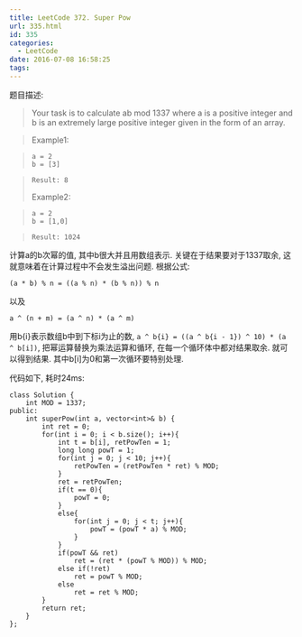 ```yaml
---
title: LeetCode 372. Super Pow
url: 335.html
id: 335
categories:
  - LeetCode
date: 2016-07-08 16:58:25
tags:
---
```

题目描述:

> Your task is to calculate ab mod 1337 where a is a positive integer and b is an extremely large positive integer given in the form of an array.

> Example1:

>     a = 2
>     b = [3]

>     Result: 8
> Example2:

>     a = 2
>     b = [1,0]

>     Result: 1024

计算a的b次幂的值, 其中b很大并且用数组表示. 关键在于结果要对于1337取余, 这就意味着在计算过程中不会发生溢出问题. 根据公式:

    (a * b) % n = ((a % n) * (b % n)) % n

以及

    a ^ (n + m) = (a ^ n) * (a ^ m)

用b{i}表示数组b中到下标i为止的数, `a ^ b{i} = ((a ^ b{i - 1}) ^ 10) * (a ^ b[i])`, 把幂运算替换为乘法运算和循环, 在每一个循环体中都对结果取余. 就可以得到结果. 其中b[i]为0和第一次循环要特别处理.

代码如下, 耗时24ms:

    class Solution {
        int MOD = 1337;
    public:
        int superPow(int a, vector<int>& b) {
            int ret = 0;
            for(int i = 0; i < b.size(); i++){
                int t = b[i], retPowTen = 1;
                long long powT = 1;
                for(int j = 0; j < 10; j++){
                    retPowTen = (retPowTen * ret) % MOD;
                }
                ret = retPowTen;
                if(t == 0){
                    powT = 0;
                }
                else{
                    for(int j = 0; j < t; j++){
                        powT = (powT * a) % MOD;
                    }
                }
                if(powT && ret)
                    ret = (ret * (powT % MOD)) % MOD;
                else if(!ret)
                    ret = powT % MOD;
                else
                    ret = ret % MOD;
            }
            return ret;
        }
    };
